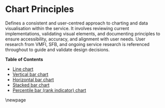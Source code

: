 # Chart Principles

Defines a consistent and user-centred approach to charting and data visualisation within the service.
It involves reviewing current implementations, validating visual elements, and documenting principles to ensure accessibility, accuracy, and alignment with user needs.
User research from VMFI, SFB, and ongoing service research is referenced throughout to guide and validate design decisions.

**Table of Contents**

- [Line chart](./charts/01_line-chart.md)
- [Vertical bar chart](./charts/02_vertical-bar-chart.md)
- [Horizontal bar chart](./charts/03_horizontal-bar-chart.md)
- [Stacked bar chart](./charts/04_stacked-bar-chart.md)
- [Percentile bar (rank indicator) chart](./charts/05_percentile-bar-chart.md)

<!-- Leave the rest of this page blank -->
\newpage

